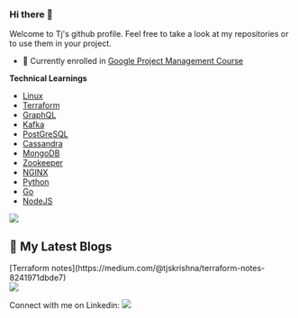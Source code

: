 ### Hi there 👋
Welcome to Tj's github profile. Feel free to take a look at my repositories or to use them in your project. 

- 🔭 Currently enrolled in [Google Project Management Course](https://www.coursera.org/professional-certificates/google-project-management#courses)

**Technical Learnings**
- [Linux](https://elixir.bootlin.com/linux/latest/source)
- [Terraform](https://www.udemy.com/course/terraform-beginner-to-advanced/)
- [GraphQL](https://graphql.org/)
- [Kafka](https://kafka.apache.org/)
- [PostGreSQL](https://www.postgresql.org/)
- [Cassandra](https://cassandra.apache.org/_/index.html)
- [MongoDB](https://www.mongodb.com/)
- [Zookeeper](https://zookeeper.apache.org/)
- [NGINX](https://www.nginx.com/)
- [Python](https://www.python.org/)
- [Go](https://go.dev/)
- [NodeJS](https://nodejs.org/en)
  
<img  src="https://raw.githubusercontent.com/andreasbm/readme/master/assets/lines/rainbow.png">

## 📝 My Latest Blogs
<div> 
[Terraform notes](https://medium.com/@tjskrishna/terraform-notes-8241971dbde7) 
</div>

<img  src="https://raw.githubusercontent.com/andreasbm/readme/master/assets/lines/rainbow.png">

Connect with me on Linkedin:  [<img src="https://img.shields.io/badge/linkedin-%230077B5.svg?&style=for-the-badge&logo=linkedin&logoColor=white">](https://www.linkedin.com/in/thejas-krishnan-8286ab5b)

<!--
**lmn0/lmn0** is a ✨ _special_ ✨ repository because its `README.md` (this file) appears on your GitHub profile.

Here are some ideas to get you started:

- 🔭 I’m currently working on ...
- 🌱 I’m currently learning ...
- 👯 I’m looking to collaborate on ...
- 🤔 I’m looking for help with ...
- 💬 Ask me about ...
- 📫 How to reach me: ...
- 😄 Pronouns: ...
- ⚡ Fun fact: ...
-->
